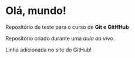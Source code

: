 # Olá, mundo!
 Repositório de teste para o curso de **Git e GitHHub**

Repositório criado durante uma *aula ao vivo*.

Linha adicionada no site do GitHub!
